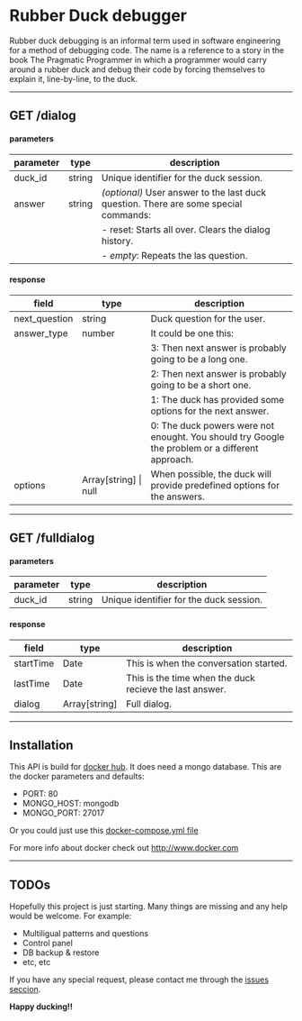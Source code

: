 # Rubber Duck debugger
Rubber duck debugging is an informal term used in software engineering for a method of debugging code. The name is a reference to a story in the book The Pragmatic Programmer in which a programmer would carry around a rubber duck and debug their code by forcing themselves to explain it, line-by-line, to the duck.
___
## GET /dialog
#### parameters
| parameter | type | description |
| --- | --- | --- |
| duck_id | string | Unique identifier for the duck session.
| answer | string | *(optional)* User answer to the last duck question. There are some special commands:
| | |  - reset: Starts all over. Clears the dialog history.
| | |  - *empty*: Repeats the las question.

#### response
| field | type | description |
| --- | --- | --- |
| next_question | string | Duck question for the user.
| answer_type | number | It could be one this:
| | | 3: Then next answer is probably going to be a long one.
| | | 2: Then next answer is probably going to be a short one.
| | | 1: The duck has provided some options for the next answer.
| | | 0: The duck powers were not enought. You should try Google the problem or a different approach.
| options | Array[string] &#124; null | When possible, the duck will provide predefined options for the answers.
___
## GET /fulldialog
#### parameters
| parameter | type | description |
| --- | --- | --- |
| duck_id | string | Unique identifier for the duck session.
#### response
| field | type | description |
| --- | --- | --- |
| startTime | Date | This is when the conversation started.
| lastTime | Date | This is the time when the duck recieve the last answer.
| dialog | Array[string] | Full dialog.
___
## Installation
This API is build for [docker hub](https://hub.docker.com/r/lucardo/rubberduckapi/).
It does need a mongo database.
This are the docker parameters and defaults:
  - PORT: 80
  - MONGO_HOST: mongodb
  - MONGO_PORT: 27017

Or you could just use this [docker-compose.yml file](https://github.com/Guisardo/rubberduckapi/blob/master/docker-compose.yml)

For more info about docker check out http://www.docker.com
___
## TODOs
Hopefully this project is just starting. Many things are missing and any help would be welcome. For example:
 - Multiligual patterns and questions
 - Control panel
 - DB backup & restore
 - etc, etc

If you have any special request, please contact me through the [issues seccion](https://github.com/Guisardo/rubberduckapi/issues).

**Happy ducking!!**
